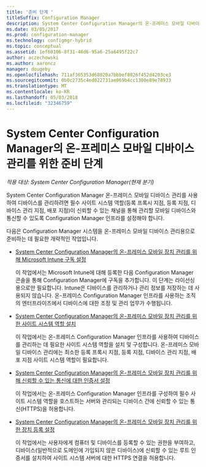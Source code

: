 ```yaml
---
title: '준비 단계 '
titleSuffix: Configuration Manager
description: System Center Configuration Manager의 온-프레미스 모바일 디바이스 관리를 사용하여 디바이스 관리를 준비합니다.
ms.date: 03/05/2017
ms.prod: configuration-manager
ms.technology: configmgr-hybrid
ms.topic: conceptual
ms.assetid: 1ef60106-8f31-46d6-95a6-25a6495f22c7
author: aczechowski
ms.author: aaroncz
manager: dougeby
ms.openlocfilehash: 711af365353d68020a7bbbef8026f452d4203ce3
ms.sourcegitcommit: 0b0c2735c4ed822731ae069b4cc1380e89e78933
ms.translationtype: MT
ms.contentlocale: ko-KR
ms.lasthandoff: 05/03/2018
ms.locfileid: "32346759"
---
```

# <a name="preparation-steps-for-on-premises-mobile-device-management-in-system-center-configuration-manager"></a>System Center Configuration Manager의 온-프레미스 모바일 디바이스 관리를 위한 준비 단계

*적용 대상: System Center Configuration Manager(현재 분기)*

System Center Configuration Manager 온\-프레미스 모바일 디바이스 관리를 사용하여 디바이스를 관리하려면 필수 사이트 시스템 역할(등록 프록시 지점, 등록 지점, 디바이스 관리 지점, 배포 지점)이 신뢰할 수 있는 채널을 통해 관리할 모바일 디바이스와 통신할 수 있도록 Configuration Manager 인프라를 설정해야 합니다.  

 다음은 Configuration Manager 시스템을 온\-프레미스 모바일 디바이스 관리용으로 준비하는 데 필요한 개략적인 작업입니다.  

-   [System Center Configuration Manager의 온-프레미스 모바일 장치 관리를 위해 Microsoft Intune 구독 설정](../../mdm/get-started/set-up-intune-subscription-on-premises-mdm.md)  

     이 작업에서는 Microsoft Intune에 대해 등록한 다음 Configuration Manager 콘솔을 통해 Configuration Manager에 구독을 추가합니다. 이 단계는 라이선싱용으로만 필요합니다. Intune은 디바이스를 관리하거나 관리 정보를 저장하는 데 사용되지 않습니다. 온-프레미스 Configuration Manager 인프라를 사용하는 조직의 엔터프라이즈에서 디바이스에 대한 조정 및 관리 업무가 수행됩니다.  

-   [System Center Configuration Manager의 온-프레미스 모바일 장치 관리를 위한 사이트 시스템 역할 설치](../../mdm/get-started/install-site-system-roles-for-on-premises-mdm.md)  

     이 작업에서는 온-프레미스 Configuration Manager 인프라를 사용하여 디바이스를 관리하는 데 필요한 사이트 시스템 역할을 설치 및 구성합니다. 온\-프레미스 모바일 디바이스 관리에는 최소한 등록 프록시 지점, 등록 지점, 디바이스 관리 지점, 배포 지점 사이트 시스템 역할이 필요합니다.  

-   [System Center Configuration Manager의 온-프레미스 모바일 장치 관리를 위해 신뢰할 수 있는 통신에 대한 인증서 설정](../../mdm/get-started/set-up-certificates-on-premises-mdm.md)  

     이 작업에서는 온-프레미스 Configuration Manager 인프라를 구성하여 필수 사이트 시스템 역할을 호스트하는 서버와 관리되는 디바이스 간에 신뢰할 수 있는 통신(HTTPS)을 허용합니다.  

-   [System Center Configuration Manager의 온-프레미스 모바일 장치 관리를 위한 장치 등록 설정](../../mdm/get-started/set-up-device-enrollment-on-premises-mdm.md)  

     이 작업에서는 사용자에게 컴퓨터 및 디바이스를 등록할 수 있는 권한을 부여하고, 디바이스(일반적으로 도메인에 가입되지 않은 디바이스)에 신뢰할 수 있는 루트 인증서를 설치하여 사이트 시스템 서버에 대한 HTTPS 연결을 허용합니다.  
